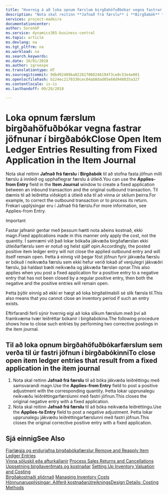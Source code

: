 ```yaml
---
title: "Hvernig á að loka opnum færslum birgðahöfuðbókar vegna fastrar jöfnunar í birgðabók | Microsoft Docs"
description: "Nota skal reitinn **Jafnað frá færslu** í **Birgðabók** til að stofna fasta jöfnun milli færslu á innleið og upphaflegrar færslu á útleið. Til dæmis til að leiðrétta viðskipti á útleið eða til að vinna úr skilum þeirra."
services: project-madeira
documentationcenter: 
author: SorenGP
ms.service: dynamics365-business-central
ms.topic: article
ms.devlang: na
ms.tgt_pltfrm: na
ms.workload: na
ms.search.keywords: 
ms.date: 10/01/2018
ms.author: sgroespe
ms.translationtype: HT
ms.sourcegitcommit: 9dbd92409ba02281f008246194f3ce0c53e4e001
ms.openlocfilehash: b224ec2170330cec04ab8dad85e68d948035a32f
ms.contentlocale: is-is
ms.lasthandoff: 09/28/2018

---
```

# <a name="close-open-item-ledger-entries-resulting-from-fixed-application-in-the-item-journal"></a><span data-ttu-id="3a540-104">Loka opnum færslum birgðahöfuðbókar vegna fastrar jöfnunar í birgðabók</span><span class="sxs-lookup"><span data-stu-id="3a540-104">Close Open Item Ledger Entries Resulting from Fixed Application in the Item Journal</span></span>
<span data-ttu-id="3a540-105">Nota skal reitinn **Jafnað frá færslu** í **Birgðabók** til að stofna fasta jöfnun milli færslu á innleið og upphaflegrar færslu á útleið.</span><span class="sxs-lookup"><span data-stu-id="3a540-105">You can use the **Applies-from Entry** field in the **Item Journal** window to create a fixed application between an inbound transaction and the original outbound transaction.</span></span> <span data-ttu-id="3a540-106">Til dæmis til að leiðrétta viðskipti á útleið eða til að vinna úr skilum þeirra.</span><span class="sxs-lookup"><span data-stu-id="3a540-106">For example, to correct the outbound transaction or to process its return.</span></span> <span data-ttu-id="3a540-107">Frekari upplýsingar eru í Jafnað frá færslu.</span><span class="sxs-lookup"><span data-stu-id="3a540-107">For more information, see Applies-from Entry.</span></span>  

> [!IMPORTANT]  
>  <span data-ttu-id="3a540-108">Fastar jafnanir gerðar með þessum hætti nota aðeins kostnað, ekki magn.</span><span class="sxs-lookup"><span data-stu-id="3a540-108">Fixed applications made in this manner only apply the cost, not the quantity.</span></span> <span data-ttu-id="3a540-109">Í samræmi við það lokar bókaða jákvæða birgðafærslan ekki útleiðarfærslu sem er notuð og helst sjálf opin.</span><span class="sxs-lookup"><span data-stu-id="3a540-109">Accordingly, the posted positive item ledger entry will not close the applied outbound entry and will itself remain open.</span></span> <span data-ttu-id="3a540-110">Þetta á einnig við þegar föst jöfnun fyrir jákvæða færslu er bókuð í neikvæða færslu sem ekki hefur verið lokað af venjulegri jákvæðri færslu, þá haldast bæði neikvæða og jákvæða færslan opnar.</span><span class="sxs-lookup"><span data-stu-id="3a540-110">This also applies when you post a fixed application for a positive entry to a negative entry that has not been closed by a regular positive entry, then both the negative and the positive entries will remain open.</span></span>  
>   
>  <span data-ttu-id="3a540-111">Þetta þýðir einnig að ekki er hægt að loka birgðatímabili sé slík færsla til.</span><span class="sxs-lookup"><span data-stu-id="3a540-111">This also means that you cannot close an inventory period if such an entry exists.</span></span>  

<span data-ttu-id="3a540-112">Eftirfarandi ferli sýnir hvernig eigi að loka slíkum færslum með því að framkvæma tvær leiðréttar bókanir í birgðabókina.</span><span class="sxs-lookup"><span data-stu-id="3a540-112">The following procedure shows how to close such entries by performing two corrective postings in the item journal.</span></span>  

## <a name="to-close-open-item-ledger-entries-that-result-from-a-fixed-application-in-the-item-journal"></a><span data-ttu-id="3a540-113">Til að loka opnum birgðahöfuðbókarfærslum sem verða til úr fastri jöfnun í birgðabókinni</span><span class="sxs-lookup"><span data-stu-id="3a540-113">To close open item ledger entries that result from a fixed application in the item journal</span></span>  

1.  <span data-ttu-id="3a540-114">Nota skal reitinn **Jafnað frá færslu** til að bóka jákvæða leiðréttingu með samsvarandi magn.</span><span class="sxs-lookup"><span data-stu-id="3a540-114">Use the **Applies-from Entry** field to post a positive adjustment with the corresponding quantity.</span></span> <span data-ttu-id="3a540-115">Þetta lokar upprunalegu neikvæðu leiðréttingarfærslunni með fastri jöfnun.</span><span class="sxs-lookup"><span data-stu-id="3a540-115">This closes the original negative entry with a fixed application.</span></span>  
2.  <span data-ttu-id="3a540-116">Nota skal reitinn **Jafnað frá færslu** til að bóka neikvæða leiðréttingu.</span><span class="sxs-lookup"><span data-stu-id="3a540-116">Use the **Applies-to Entry** field to post a negative adjustment.</span></span> <span data-ttu-id="3a540-117">Þetta lokar upprunalegu jákvæðu leiðréttingarfærslunni með fastri jöfnun.</span><span class="sxs-lookup"><span data-stu-id="3a540-117">This closes the original corrective positive entry with a fixed application.</span></span>  

## <a name="see-also"></a><span data-ttu-id="3a540-118">Sjá einnig</span><span class="sxs-lookup"><span data-stu-id="3a540-118">See Also</span></span>  
[<span data-ttu-id="3a540-119"> Fjarlægja og endurjafna birgðabókafærslur</span><span class="sxs-lookup"><span data-stu-id="3a540-119"> Remove and Reapply Item Ledger Entries</span></span>](finance-how-to-remove-and-reapply-item-entries.md)  
 <span data-ttu-id="3a540-120">[Vinna söluskil eða afturkallanir](sales-how-process-sales-returns-cancellations.md) </span><span class="sxs-lookup"><span data-stu-id="3a540-120">[Process Sales Returns and Cancellations](sales-how-process-sales-returns-cancellations.md) </span></span>  
 <span data-ttu-id="3a540-121">[Uppsetning birgðaverðmats og kostnaðar](finance-set-up-inventory-valuation-and-costing.md) </span><span class="sxs-lookup"><span data-stu-id="3a540-121">[Setting Up Inventory Valuation and Costing](finance-set-up-inventory-valuation-and-costing.md) </span></span>  
 <span data-ttu-id="3a540-122">[Birgðakostnaði stjórnað](finance-manage-inventory-costs.md) </span><span class="sxs-lookup"><span data-stu-id="3a540-122">[Managing Inventory Costs](finance-manage-inventory-costs.md) </span></span>  
 [<span data-ttu-id="3a540-123">Hönnunarupplýsingar: Aðferð kostnaðarútreiknings</span><span class="sxs-lookup"><span data-stu-id="3a540-123">Design Details: Costing Methods</span></span>](design-details-costing-methods.md)

